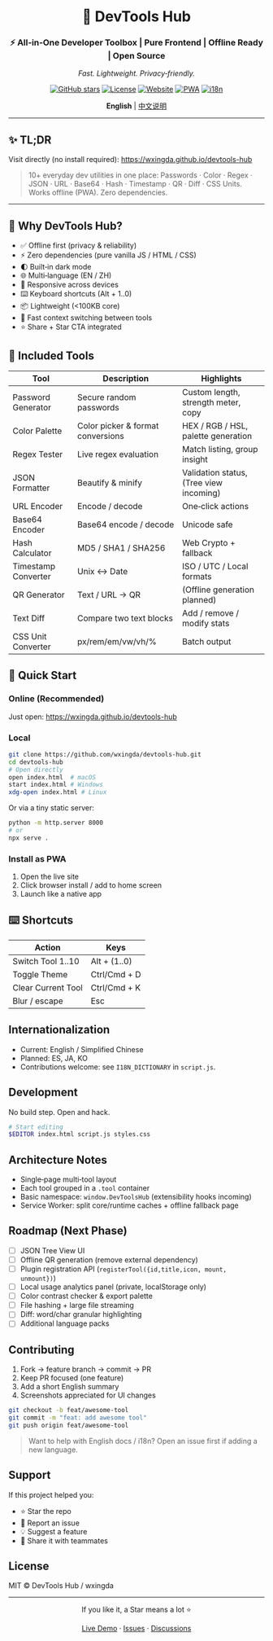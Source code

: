 <div align="center">

# 🚀 DevTools Hub

### ⚡ All‑in‑One Developer Toolbox | Pure Frontend | Offline Ready | Open Source

*Fast. Lightweight. Privacy‑friendly.*

[![GitHub stars](https://img.shields.io/github/stars/wxingda/devtools-hub?style=for-the-badge&logo=github&color=ffca28)](https://github.com/wxingda/devtools-hub/stargazers)
[![License](https://img.shields.io/badge/License-MIT-blue?style=for-the-badge)](LICENSE)
[![Website](https://img.shields.io/badge/Live-Demo-success?style=for-the-badge)](https://wxingda.github.io/devtools-hub)
[![PWA](https://img.shields.io/badge/PWA-Ready-orange?style=for-the-badge&logo=googlechrome)](https://wxingda.github.io/devtools-hub)
[![i18n](https://img.shields.io/badge/i18n-ZH|EN-informational?style=for-the-badge)](#internationalization)

**English** | [中文说明](./README.md)
</div>

---
## ✨ TL;DR
Visit directly (no install required): https://wxingda.github.io/devtools-hub
> 10+ everyday dev utilities in one place: Passwords · Color · Regex · JSON · URL · Base64 · Hash · Timestamp · QR · Diff · CSS Units. Works offline (PWA). Zero dependencies.

---
## 🎯 Why DevTools Hub?
- ✅ Offline first (privacy & reliability)
- ⚡ Zero dependencies (pure vanilla JS / HTML / CSS)
- 🌓 Built‑in dark mode
- 🌐 Multi‑language (EN / ZH)
- 📱 Responsive across devices
- ⌨️ Keyboard shortcuts (Alt + 1..0)
- 📦 Lightweight (<100KB core)
- 🔁 Fast context switching between tools
- ⭐ Share + Star CTA integrated

## 🧰 Included Tools
| Tool | Description | Highlights |
|------|-------------|------------|
| Password Generator | Secure random passwords | Custom length, strength meter, copy |
| Color Palette | Color picker & format conversions | HEX / RGB / HSL, palette generation |
| Regex Tester | Live regex evaluation | Match listing, group insight |
| JSON Formatter | Beautify & minify | Validation status, (Tree view incoming) |
| URL Encoder | Encode / decode | One‑click actions |
| Base64 Encoder | Base64 encode / decode | Unicode safe |
| Hash Calculator | MD5 / SHA1 / SHA256 | Web Crypto + fallback |
| Timestamp Converter | Unix ↔ Date | ISO / UTC / Local formats |
| QR Generator | Text / URL → QR | (Offline generation planned) |
| Text Diff | Compare two text blocks | Add / remove / modify stats |
| CSS Unit Converter | px/rem/em/vw/vh/% | Batch output |

## 🚀 Quick Start
### Online (Recommended)
Just open: https://wxingda.github.io/devtools-hub

### Local
```bash
git clone https://github.com/wxingda/devtools-hub.git
cd devtools-hub
# Open directly
open index.html  # macOS
start index.html # Windows
xdg-open index.html # Linux
```
Or via a tiny static server:
```bash
python -m http.server 8000
# or
npx serve .
```

### Install as PWA
1. Open the live site
2. Click browser install / add to home screen
3. Launch like a native app

## ⌨️ Shortcuts
| Action | Keys |
|--------|------|
| Switch Tool 1..10 | Alt + (1..0) |
| Toggle Theme | Ctrl/Cmd + D |
| Clear Current Tool | Ctrl/Cmd + K |
| Blur / escape | Esc |

## Internationalization
- Current: English / Simplified Chinese
- Planned: ES, JA, KO
- Contributions welcome: see `I18N_DICTIONARY` in `script.js`.

## Development
No build step. Open and hack.
```bash
# Start editing
$EDITOR index.html script.js styles.css
```

## Architecture Notes
- Single‑page multi‑tool layout
- Each tool grouped in a `.tool` container
- Basic namespace: `window.DevToolsHub` (extensibility hooks incoming)
- Service Worker: split core/runtime caches + offline fallback page

## Roadmap (Next Phase)
- [ ] JSON Tree View UI
- [ ] Offline QR generation (remove external dependency)
- [ ] Plugin registration API (`registerTool({id,title,icon, mount, unmount})`)
- [ ] Local usage analytics panel (private, localStorage only)
- [ ] Color contrast checker & export palette
- [ ] File hashing + large file streaming
- [ ] Diff: word/char granular highlighting
- [ ] Additional language packs

## Contributing
1. Fork → feature branch → commit → PR
2. Keep PR focused (one feature)
3. Add a short English summary
4. Screenshots appreciated for UI changes

```bash
git checkout -b feat/awesome-tool
git commit -m "feat: add awesome tool"
git push origin feat/awesome-tool
```
> Want to help with English docs / i18n? Open an issue first if adding a new language.

## Support
If this project helped you:
- ⭐ Star the repo
- 🐛 Report an issue
- 💡 Suggest a feature
- 🔄 Share it with teammates

## License
MIT © DevTools Hub / wxingda

---
<div align="center">
If you like it, a Star means a lot ⭐

[Live Demo](https://wxingda.github.io/devtools-hub) · [Issues](https://github.com/wxingda/devtools-hub/issues) · [Discussions](https://github.com/wxingda/devtools-hub/discussions)
</div>
